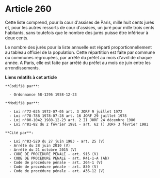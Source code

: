 # Article 260

Cette liste comprend, pour la cour d'assises de Paris, mille huit cents jurés et, pour les autres ressorts de cour d'assises,
un juré pour mille trois cents habitants, sans toutefois que le nombre des jurés puisse être inférieur à deux cents.

Le nombre des jurés pour la liste annuelle est réparti proportionnellement au tableau officiel de la population. Cette
répartition est faite par commune ou communes regroupées, par arrêté du préfet au mois d'avril de chaque année. A Paris, elle
est faite par arrêté du préfet au mois de juin entre les arrondissements.

**Liens relatifs à cet article**

	**Codifié par**:

	  - Ordonnance 58-1296 1958-12-23

	**Modifié par**:

	  - Loi n°72-625 1972-07-05 art. 3 JORF 9 juillet 1972
	  - Loi n°78-788 1978-07-28 art. 16 JORF 29 juillet 1978
	  - Loi n°80-1042 1980-12-23 art. 2 II JORF 24 décembre 1980
	  - Loi n°81-82 du 2 février 1981 - art. 62 () JORF 3 février 1981

	**Cité par**:

	  - Loi n°83-520 du 27 juin 1983 - art. 25 (V)
	  - Arrêté du 28 juin 2010 (V)
	  - Arrêté du 21 octobre 2015 (V)
	  - CODE DE PROCEDURE PENALE - art. 916 (V)
	  - CODE DE PROCEDURE PENALE - art. R41-1-A (Ab)
	  - Code de procédure pénale - art. 264-1 (V)
	  - Code de procédure pénale - art. 830 (V)
	  - Code de procédure pénale - art. A36-12 (V)
